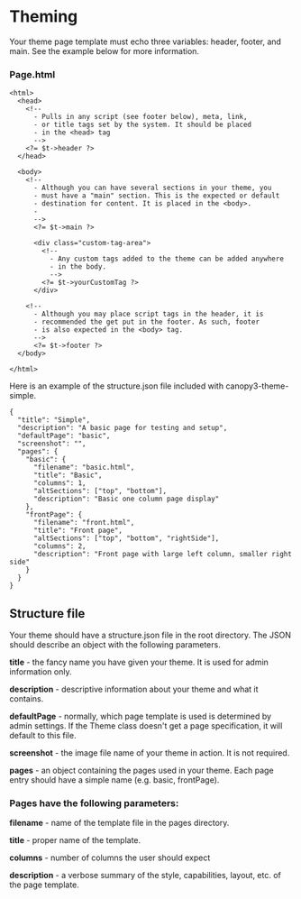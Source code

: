 # Theming

Your theme page template must echo three variables: header, footer, and main. See the example below for more information.

### Page.html

```
<html>
  <head>
    <!--
      - Pulls in any script (see footer below), meta, link,
      - or title tags set by the system. It should be placed
      - in the <head> tag
      -->
    <?= $t->header ?>
  </head>
  
  <body>
    <!--
      - Although you can have several sections in your theme, you
      - must have a "main" section. This is the expected or default
      - destination for content. It is placed in the <body>.
      - 
      -->
      <?= $t->main ?>
      
      <div class="custom-tag-area">
        <!--
          - Any custom tags added to the theme can be added anywhere
          - in the body.
          -->
        <?= $t->yourCustomTag ?>
      </div>
      
    <!--
      - Although you may place script tags in the header, it is
      - recommended the get put in the footer. As such, footer
      - is also expected in the <body> tag.
      -->  
      <?= $t->footer ?>
  </body>
  
</html>
```


Here is an example of the structure.json file included with canopy3-theme-simple.

```
{
  "title": "Simple",
  "description": "A basic page for testing and setup",
  "defaultPage": "basic",
  "screenshot": "",
  "pages": {
    "basic": {
      "filename": "basic.html",
      "title": "Basic",
      "columns": 1,
      "altSections": ["top", "bottom"],
      "description": "Basic one column page display"
    },
    "frontPage": {
      "filename": "front.html",
      "title": "Front page",
      "altSections": ["top", "bottom", "rightSide"],
      "columns": 2,
      "description": "Front page with large left column, smaller right side"
    }
  }
}
```


## Structure file

Your theme should have a structure.json file in the root directory. The JSON should describe an object with the following parameters.

**title** - the fancy name you have given your theme. It is used for admin information only.

**description** - descriptive information about your theme and what it contains.

**defaultPage** - normally, which page template is used is determined by admin settings. If the Theme class doesn't get a page specification, it will default to this file.

**screenshot** - the image file name of your theme in action. It is not required.

**pages** - an object containing the pages used in your theme. Each page entry should have a simple name (e.g. basic, frontPage).


### Pages have the following parameters:

**filename** - name of the template file in the pages directory.

**title** - proper name of the template.

**columns** - number of columns the user should expect

**description** - a verbose summary of the style, capabilities, layout, etc. of the page template.